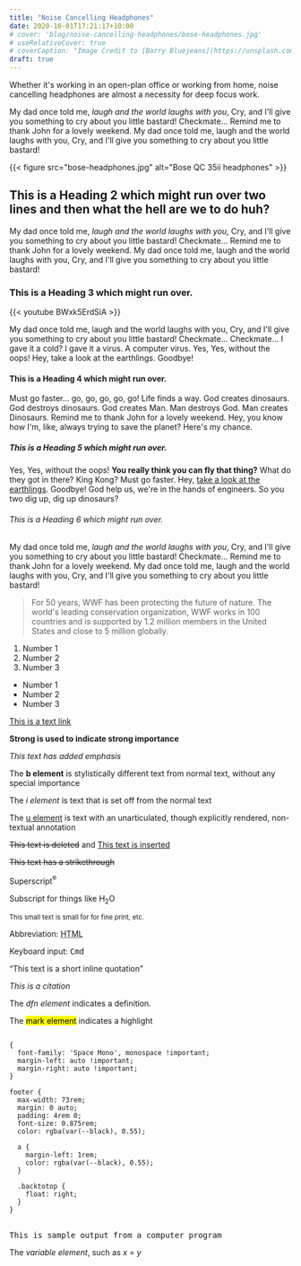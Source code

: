 ```yaml
---
title: "Noise Cancelling Headphones"
date: 2020-10-01T17:21:17+10:00
# cover: 'blog/noise-cancelling-headphones/bose-headphones.jpg'
# useRelativeCover: true
# coverCaption: "Image Credit to [Barry Bluejeans](https://unsplash.com/)"
draft: true
---
```


<p class="lead">Whether it's working in an open-plan office or working from home, noise cancelling headphones are almost a necessity for deep focus work.</p>

<p>My dad once told me, <em>laugh and the world laughs with you</em>, Cry, and I'll give you something to cry about you little bastard! Checkmate... Remind me to thank John for a lovely weekend. My dad once told me, laugh and the world laughs with you, Cry, and I'll give you something to cry about you little bastard!</p>

{{< figure src="bose-headphones.jpg" alt="Bose QC 35ii headphones" >}}

<h2>This is a Heading 2 which might run over two lines and then what the hell are we to do huh?</h2>

<p>My dad once told me, <em>laugh and the world laughs with you</em>, Cry, and I'll give you something to cry about you little bastard! Checkmate... Remind me to thank John for a lovely weekend. My dad once told me, laugh and the world laughs with you, Cry, and I'll give you something to cry about you little bastard!</p>

<h3>This is a Heading 3 which might run over.</h3>

<div class="video">
{{< youtube BWxk5ErdSiA >}}
</div>

<p>My dad once told me, laugh and the world laughs with you, Cry, and I'll give you something to cry about you little bastard! Checkmate... Checkmate... I gave it a cold? I gave it a virus. A computer virus. Yes, Yes, without the oops! Hey, take a look at the earthlings. Goodbye!</p>

<h4>This is a Heading 4 which might run over.</h4>

<p>Must go faster... go, go, go, go, go! Life finds a way. God creates dinosaurs. God destroys dinosaurs. God creates Man. Man destroys God. Man creates Dinosaurs. Remind me to thank John for a lovely weekend. Hey, you know how I'm, like, always trying to save the planet? Here's my chance.</p>

<h5>This is a Heading 5 which might run over.</h5>

<p>Yes, Yes, without the oops! <strong>You really think you can fly that thing?</strong> What do they got in there? King Kong? Must go faster. Hey, <a href="#">take a look at the earthlings</a>. Goodbye! God help us, we're in the hands of engineers. So you two dig up, dig up dinosaurs?</p>

<h6>This is a Heading 6 which might run over.</h6>

<p>My dad once told me, <em>laugh and the world laughs with you</em>, Cry, and I'll give you something to cry about you little bastard! Checkmate... Remind me to thank John for a lovely weekend. My dad once told me, laugh and the world laughs with you, Cry, and I'll give you something to cry about you little bastard!</p>

<blockquote cite="http://www.worldwildlife.org/who/index.html">
For 50 years, WWF has been protecting the future of nature. The world's leading conservation organization, WWF works in 100 countries and is supported by 1.2 million members in the United States and close to 5 million globally.
</blockquote>

<ol>
  <li>Number 1</li>
  <li>Number 2</li>
  <li>Number 3</li>
</ol>

<ul>
  <li>Number 1</li>
  <li>Number 2</li>
  <li>Number 3</li>
</ul>

<p><a href="#">This is a text link</a></p>

<p><strong>Strong is used to indicate strong importance</strong></p>

<p><em>This text has added emphasis</em></p>

<p>The <b>b element</b> is stylistically different text from normal text, without any special importance</p>

<p>The <i>i element</i> is text that is set off from the normal text</p>

<p>The <u>u element</u> is text with an unarticulated, though explicitly rendered, non-textual annotation</p>

<p><del>This text is deleted</del> and <ins>This text is inserted</ins></p>

<p><s>This text has a strikethrough</s></p>

<p>Superscript<sup>®</sup></p>

<p>Subscript for things like H<sub>2</sub>O</p>

<p><small>This small text is small for for fine print, etc.</small></p>

<p>Abbreviation: <abbr title="HyperText Markup Language">HTML</abbr></p>

<p>Keyboard input: <kbd>Cmd</kbd></p>

<p><q cite="https://developer.mozilla.org/en-US/docs/HTML/Element/q">This text is a short inline quotation</q></p>

<p><cite>This is a citation</cite>

</p><p>The <dfn>dfn element</dfn> indicates a definition.</p>

<p>The <mark>mark element</mark> indicates a highlight</p>

<pre>
<code class="language-css">
{
  font-family: 'Space Mono', monospace !important;
  margin-left: auto !important;
  margin-right: auto !important;
}

footer {
  max-width: 73rem;
  margin: 0 auto;
  padding: 4rem 0;
  font-size: 0.875rem;
  color: rgba(var(--black), 0.55);

  a {
    margin-left: 1rem;
    color: rgba(var(--black), 0.55);
  }

  .backtotop {
    float: right;
  }
}
</code>
</pre>

<p><samp>This is sample output from a computer program</samp></p>

<p>The <var>variable element</var>, such as <var>x</var> = <var>y</var></p>